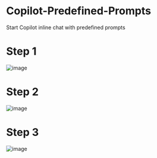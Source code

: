 # Copilot-Predefined-Prompts
Start Copilot inline chat with predefined prompts

# Step 1
![image](https://github.com/nabmilbai/Copilot-Predefined-Prompts/assets/92532625/3c2dfa82-7370-44f6-ab3d-08d236a9852e)

# Step 2
![image](https://github.com/nabmilbai/Copilot-Predefined-Prompts/assets/92532625/d0972dee-0188-4e83-8e69-1c038c15ad8a)

# Step 3
![image](https://github.com/nabmilbai/Copilot-Predefined-Prompts/assets/92532625/2745a7c8-e9f5-4fd5-82da-c10d5f6fd4d6)
